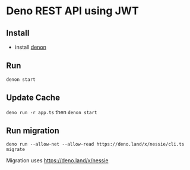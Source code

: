 # Deno REST API using JWT

## Install

- install [denon](https://deno.land/x/denon/)

## Run

`denon start`

## Update Cache

`deno run -r app.ts` then `denon start`

## Run migration

`deno run --allow-net --allow-read https://deno.land/x/nessie/cli.ts migrate`

Migration uses https://deno.land/x/nessie